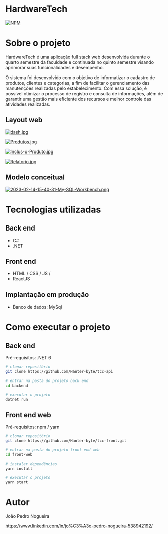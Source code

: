 # HardwareTech
[![NPM](https://img.shields.io/npm/l/react)](https://github.com/Hanter-byte/tcc-api/blob/main/LICENSE) 

# Sobre o projeto



HardwareTech é uma aplicação full stack web desenvolvida durante o quarto semestre da faculdade e continuada no quinto semestre visando aprimorar suas funcionalidades e desempenho.

O sistema foi desenvolvido com o objetivo de informatizar o cadastro de produtos, clientes e categorias, a fim de facilitar o gerenciamento das manutenções realizadas pelo estabelecimento. Com essa solução, é possível otimizar o processo de registro e consulta de informações, além de garantir uma gestão mais eficiente dos recursos e melhor controle das atividades realizadas.

## Layout web
[![dash.jpg](https://i.postimg.cc/CLnN1tXG/dash.jpg)](https://postimg.cc/kB98YjnG)

[![Produtos.jpg](https://i.postimg.cc/qgHCgm6w/Produtos.jpg)](https://postimg.cc/Lgvsb3Tg)

[![Inclus-o-Produto.jpg](https://i.postimg.cc/RFqp4Ttq/Inclus-o-Produto.jpg)](https://postimg.cc/YGKzxYbw)

[![Relatorio.jpg](https://i.postimg.cc/tg42Nz2D/Relatorio.jpg)](https://postimg.cc/3kzXK2MD)

## Modelo conceitual
[![2023-02-14-15-40-31-My-SQL-Workbench.png](https://i.postimg.cc/jStL93V6/2023-02-14-15-40-31-My-SQL-Workbench.png)](https://postimg.cc/56K4Q32j)

# Tecnologias utilizadas
## Back end
- C#
- .NET

## Front end
- HTML / CSS / JS / 
- ReactJS

## Implantação em produção
- Banco de dados: MySql

# Como executar o projeto

## Back end
Pré-requisitos: .NET 6

```bash
# clonar repositório
git clone https://github.com/Hanter-byte/tcc-api

# entrar na pasta do projeto back end
cd backend

# executar o projeto
dotnet run 
```

## Front end web
Pré-requisitos: npm / yarn

```bash
# clonar repositório
git clone https://github.com/Hanter-byte/tcc-front.git

# entrar na pasta do projeto front end web
cd front-web

# instalar dependências
yarn install

# executar o projeto
yarn start
```

# Autor

João Pedro Nogueira

https://www.linkedin.com/in/jo%C3%A3o-pedro-nogueira-538942192/

